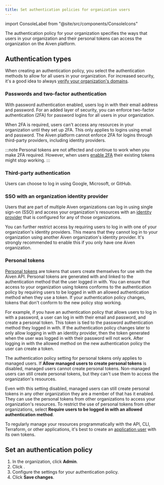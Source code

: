 ```yaml
---
title: Set authentication policies for organization users
---
```


import ConsoleLabel from "@site/src/components/ConsoleIcons"

The authentication policy for your organization specifies the ways that users in your organization and their personal tokens can access the organization on the Aiven platform.

## Authentication types

When creating an authentication policy, you select the authentication methods to allow
for all users in your organization. For increased security, it's a good idea to always
[verify your organization's domains](/docs/platform/howto/manage-domains).

### Passwords and two-factor authentication

With password authentication enabled, users log in with their email
address and password. For an added layer of security, you can enforce
two-factor authentication (2FA) for password logins for all users in
your organization.

When 2FA is required, users can't access any resources in your organization until they
set up 2FA. This only applies to logins using email and password. The Aiven platform
cannot enforce 2FA for logins through third-party providers, including identity providers.

:::note
Personal tokens are not affected and continue to work when you make 2FA required.
However, when users [enable 2FA](/docs/platform/howto/user-2fa) their existing tokens
might stop working.
:::

### Third-party authentication

Users can choose to log in using Google, Microsoft, or GitHub.

### SSO with an organization identity provider

Users that are part of multiple Aiven organizations can log in using single sign-on (SSO)
and access your organization's resources with an
[identity provider](/docs/platform/howto/saml/add-identity-providers) that is configured
for any of those organizations.

You can further restrict access by requiring users to log in with one of your
organization's identity providers. This means that they cannot
log in to your organization using another Aiven organization's identity provider. It's
strongly recommended to enable this if you only have one Aiven organization.

### Personal tokens

[Personal tokens](/docs/platform/howto/create_authentication_token) are tokens that
users create themselves for use with the Aiven API. Personal tokens are generated with
and linked to the authentication method that the user logged in with. You can ensure
that access to your organization using tokens conforms to the authentication policy
by requiring users to be logged in with an allowed authentication method when
they use a token. If your authentication policy changes, tokens that don't conform to the
new policy stop working.

For example, if you have an authentication policy that allows users to log in with a
password, a user can log in with their email and password, and create a personal token.
This token is tied to the password authentication method they logged in with.
If the authentication policy changes later to only allow logging in with an identity
provider, then the token generated when the user was logged in with their password will
not work. After logging in with the allowed method on the new authentication policy
the user can create a token.

The authentication policy setting for personal tokens only applies to managed users.
If **Allow managed users to create personal tokens** is disabled, managed users
cannot create personal tokens. Non-managed users can still create personal tokens,
but they can't use them to access the organization's resources.

Even with this setting disabled, managed users can still create personal tokens
in any other organization they are a member of that has it enabled. They can
use the personal tokens from other organizations to access your organization's
resources. To restrict the use of personal tokens from other organizations, select
**Require users to be logged in with an allowed authentication method**.

To regularly manage your resources programmatically with the API, CLI, Terraform,
or other applications, it's best to create an
[application user](/docs/platform/howto/manage-application-users) with its own tokens.


## Set an authentication policy

1.  In the organization, click **Admin**.
1.  Click <ConsoleLabel name="authenticationpolicy"/>.
1.  Configure the settings for your authentication policy.
1.  Click **Save changes**.
